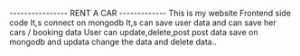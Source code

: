 ---------------- RENT A CAR -------------
This is my website Frontend side code 
It,s connect on mongodb
It,s can save user data and can save her cars / booking data
User can update,delete,post post data save on mongodb and updata change the data and delete data..